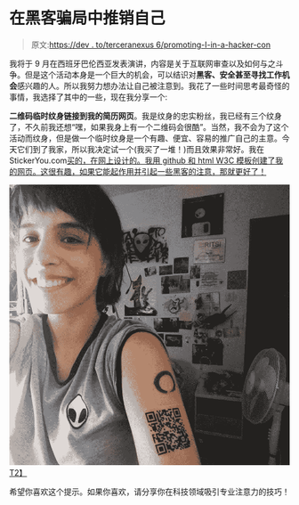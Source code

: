 # 在黑客骗局中推销自己

> 原文:[https://dev . to/terceranexus 6/promoting-I-in-a-hacker-con](https://dev.to/terceranexus6/promoting-myself-in-a-hacker-con)

我将于 9 月在西班牙巴伦西亚发表演讲，内容是关于互联网审查以及如何与之斗争。但是这个活动本身是一个巨大的机会，可以结识对**黑客、安全甚至寻找工作机会**感兴趣的人。所以我努力想办法让自己被注意到。我花了一些时间思考最奇怪的事情，我选择了其中的一些，现在我分享一个:

**二维码临时纹身链接到我的简历网页**。我是纹身的忠实粉丝，我已经有三个纹身了，不久前我还想“嘿，如果我身上有一个二维码会很酷”。当然，我不会为了这个活动而纹身，但是做一个临时纹身是一个有趣、便宜、容易的推广自己的主意。今天它们到了我家，所以我决定试一个(我买了一堆！)而且效果非常好。我在 StickerYou.com[买的，在网上设计的。我用 github 和 html W3C 模板创建了我的网页。这很有趣，如果它能起作用并引起一些黑客的注意，那就更好了！](//stickeryou.com)

[![](img/9682375b9d49b3e5bc4b82ff74856c64.png)T2】](https://res.cloudinary.com/practicaldev/image/fetch/s--QM3sGUNZ--/c_limit%2Cf_auto%2Cfl_progressive%2Cq_auto%2Cw_880/https://instagram.fmad3-1.fna.fbcdn.net/t51.2885-15/e35/21040894_353185488428024_1852579150368342016_n.jpg)

希望你喜欢这个提示。如果你喜欢，请分享你在科技领域吸引专业注意力的技巧！